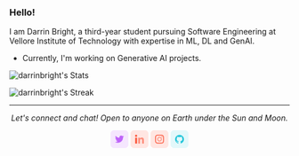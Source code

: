 ### Hello!

I am Darrin Bright, a third-year student pursuing Software Engineering at Vellore Institute of Technology with expertise in ML, DL and GenAI.
- Currently, I'm working on Generative AI projects.

![darrinbright's Stats](https://github-readme-stats.vercel.app/api?username=darrinbright&theme=react&show_icons=true&hide_border=true&count_private=true)

![darrinbright's Streak](https://github-readme-streak-stats.herokuapp.com/?user=darrinbright&theme=react&hide_border=true)

<hr>
<p align="center">
  <i>Let's connect and chat! Open to anyone on Earth under the Sun and Moon.</i>
  <p align="center">
      <a href="https://twitter.com/darrin_bright" alt="Twitter"><img src="https://github.com/darrinbright/darrinbright/blob/main/image/twitter.png"></a>
      <a href="https://www.linkedin.com/in/darrinbright/" alt="Linkedin"><img src="https://github.com/darrinbright/darrinbright/blob/main/image/linkedin.png"></a>
      <a href="https://www.instagram.com/darrinbright/" alt="Instagram"><img src="https://github.com/darrinbright/darrinbright/blob/main/image/insta.png"></a>
      <a href="https://github.com/darrinbright" alt="GitHub"><img src="https://github.com/darrinbright/darrinbright/blob/main/image/github.png"></a>
  </p>
</p>
